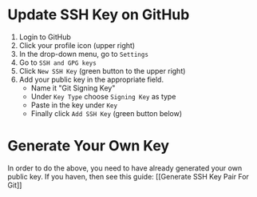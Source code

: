 # Update SSH Key on GitHub
1. Login to GitHub
2. Click your profile icon (upper right)
3. In the drop-down menu, go to `Settings`
4. Go to `SSH and GPG keys`
5. Click `New SSH Key` (green button to the upper right)
6. Add your public key in the appropriate field.
	- Name it "Git Signing Key"
	- Under `Key Type` choose `Signing Key` as type
	- Paste in the key under `Key`
	- Finally click `Add SSH Key` (green button below)

# Generate Your Own Key
In order to do the above, you need to have already generated your own public key. If you haven, then see this guide: [[Generate SSH Key Pair For Git]]

